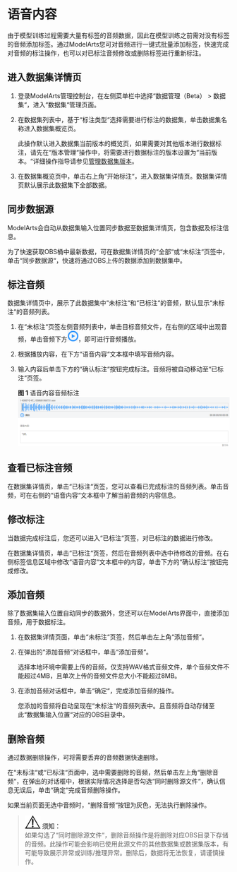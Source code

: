 # 语音内容<a name="modelarts_23_0016"></a>

由于模型训练过程需要大量有标签的音频数据，因此在模型训练之前需对没有标签的音频添加标签。通过ModelArts您可对音频进行一键式批量添加标签，快速完成对音频的标注操作，也可以对已标注音频修改或删除标签进行重新标注。

## 进入数据集详情页<a name="section94111443891"></a>

1.  登录ModelArts管理控制台，在左侧菜单栏中选择“数据管理（Beta） \> 数据集“，进入“数据集“管理页面。
2.  在数据集列表中，基于“标注类型“选择需要进行标注的数据集，单击数据集名称进入数据集概览页。

    此操作默认进入数据集当前版本的概览页，如果需要对其他版本进行数据标注，请先在“版本管理“操作中，将需要进行数据标注的版本设置为“当前版本。“详细操作指导请参见[管理数据集版本](管理数据集版本.md)。

3.  在数据集概览页中，单击右上角“开始标注“，进入数据集详情页。数据集详情页默认展示此数据集下全部数据。

## 同步数据源<a name="section616011413170"></a>

ModelArts会自动从数据集输入位置同步数据至数据集详情页，包含数据及标注信息。

为了快速获取OBS桶中最新数据，可在数据集详情页的“全部“或“未标注“页签中，单击“同步数据源“，快速将通过OBS上传的数据添加到数据集中。

## 标注音频<a name="section888019266174"></a>

数据集详情页中，展示了此数据集中“未标注“和“已标注“的音频，默认显示“未标注“的音频列表。

1.  在“未标注“页签左侧音频列表中，单击目标音频文件，在右侧的区域中出现音频，单击音频下方![](figures/zh-cn_image_0172265928.png)，即可进行音频播放。
2.  根据播放内容，在下方“语音内容“文本框中填写音频内容。
3.  输入内容后单击下方的“确认标注“按钮完成标注。音频将被自动移动至“已标注“页签。

    **图 1**  语音内容音频标注<a name="fig1525911501178"></a>  
    ![](figures/语音内容音频标注.png "语音内容音频标注")


## 查看已标注音频<a name="section2958731141718"></a>

在数据集详情页，单击“已标注“页签，您可以查看已完成标注的音频列表。单击音频，可在右侧的“语音内容“文本框中了解当前音频的内容信息。

## 修改标注<a name="section0534612151819"></a>

当数据完成标注后，您还可以进入“已标注“页签，对已标注的数据进行修改。

在数据集详情页，单击“已标注“页签，然后在音频列表中选中待修改的音频。在右侧标签信息区域中修改“语音内容“文本框中的内容，单击下方的“确认标注“按钮完成修改。

## 添加音频<a name="section44051826191810"></a>

除了数据集输入位置自动同步的数据外，您还可以在ModelArts界面中，直接添加音频，用于数据标注。

1.  在数据集详情页面，单击“未标注“页签，然后单击左上角“添加音频“。
2.  在弹出的“添加音频“对话框中，单击“添加音频“。

    选择本地环境中需要上传的音频，仅支持WAV格式音频文件，单个音频文件不能超过4MB，且单次上传的音频文件总大小不能超过8MB。

3.  在添加音频对话框中，单击“确定“，完成添加音频的操作。

    您添加的音频将自动呈现在“未标注“的音频列表中。且音频将自动存储至此“数据集输入位置“对应的OBS目录中。


## 删除音频<a name="section15379942161810"></a>

通过数据删除操作，可将需要丢弃的音频数据快速删除。

在“未标注“或“已标注“页面中，选中需要删除的音频，然后单击左上角“删除音频“，在弹出的对话框中，根据实际情况选择是否勾选“同时删除源文件“，确认信息无误后，单击“确定“完成音频删除操作。

如果当前页面无选中音频时，“删除音频“按钮为灰色，无法执行删除操作。

>![](public_sys-resources/icon-notice.gif) **须知：**   
>如果勾选了“同时删除源文件“，删除音频操作是将删除对应OBS目录下存储的音频。此操作可能会影响已使用此源文件的其他数据集或数据集版本，有可能导致展示异常或训练/推理异常。删除后，数据将无法恢复，请谨慎操作。  

